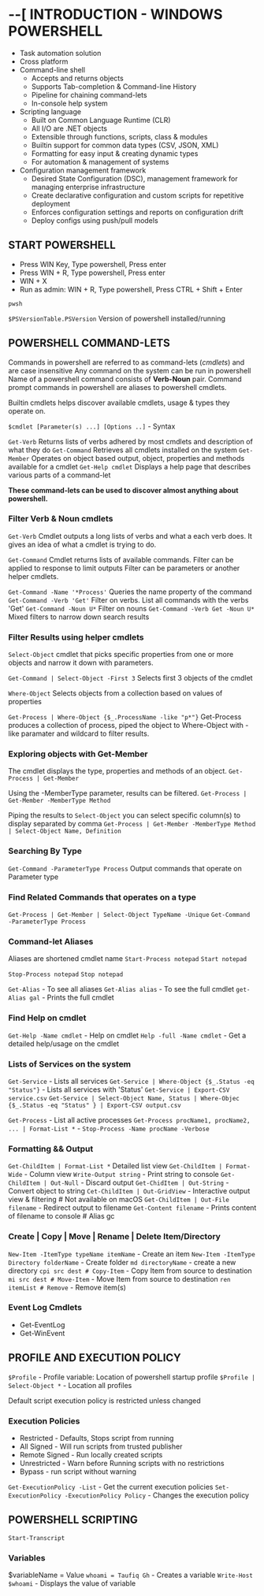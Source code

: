 # --[ INTRODUCTION - WINDOWS POWERSHELL

* Task automation solution
* Cross platform
* Command-line shell
	- Accepts and returns objects
	- Supports Tab-completion & Command-line History
	- Pipeline for chaining command-lets
	- In-console help system
* Scripting language
	- Built on Common Language Runtime (CLR)
	- All I/O are .NET objects
	- Extensible through functions, scripts, class & modules
	- Builtin support for common data types (CSV, JSON, XML)
	- Formatting for easy input & creating dynamic types
	- For automation & management of systems
* Configuration management framework
	- Desired State Configuration (DSC), management framework for managing enterprise infrastructure
	- Create declarative configuration and custom scripts for repetitive deployment
	- Enforces configuration settings and reports on configuration drift
	- Deploy configs using push/pull models

## START POWERSHELL
* Press WIN Key, Type powershell, Press enter
* Press WIN + R, Type powershell, Press enter
* WIN + X
* Run as admin: WIN + R, Type powershell, Press CTRL + Shift + Enter

`pwsh`

`$PSVersionTable.PSVersion` Version of powershell installed/running

## POWERSHELL COMMAND-LETS
Commands in powershell are referred to as command-lets (_cmdlets_) and are case insensitive
Any command on the system can be run in powershell
Name of a powershell command consists of **Verb-Noun** pair.
Command prompt commands in powershell are aliases to powershell cmdlets.

Builtin cmdlets helps discover available cmdlets, usage & types they operate on.

`$cmdlet [Parameter(s) ...] [Options ..]` - Syntax

`Get-Verb` Returns lists of verbs adhered by most cmdlets and description of what they do
`Get-Command` Retrieves all cmdlets installed on the system
`Get-Member` Operates on object based output, object, properties and methods available for a cmdlet
`Get-Help cmdlet` Displays a help page that describes various parts of a command-let 

**These command-lets can be used to discover almost anything about powershell.**

### Filter Verb & Noun cmdlets
`Get-Verb` Cmdlet outputs a long lists of verbs and what a each verb does. It gives an idea of what a cmdlet is trying to do.

`Get-Command` Cmdlet returns lists of available commands. Filter can be applied to response to limit outputs
				Filter can be parameters or another helper cmdlets.

`Get-Command -Name '*Process'` Queries the name property of the command
`Get-Command -Verb 'Get'` Filter on verbs. List all commands with the verbs 'Get'
`Get-Command -Noun U*` Filter on nouns
`Get-Command -Verb Get -Noun U*` Mixed filters to narrow down search results

### Filter Results using helper cmdlets
`Select-Object` cmdlet that picks specific properties from one or more objects and narrow it down with parameters.

`Get-Command | Select-Object -First 3` Selects first 3 objects of the cmdlet

`Where-Object` Selects objects from a collection based on values of properties

`Get-Process | Where-Object {$_.ProcessName -like "p*"}`
	Get-Process produces a collection of process, piped the object to Where-Object with -like paramater and wildcard to filter results.

### Exploring objects with Get-Member
The cmdlet displays the type, properties and methods of an object. 
`Get-Process | Get-Member`

Using the -MemberType parameter, results can be filtered.
`Get-Process | Get-Member -MemberType Method`

Piping the results to `Select-Object` you can select specific column(s) to display separated by comma
`Get-Process | Get-Member -MemberType Method | Select-Object Name, Definition`

### Searching By Type
`Get-Command -ParameterType Process` Output commands that operate on Parameter type

### Find Related Commands that operates on a type
`Get-Process | Get-Member | Select-Object TypeName -Unique`
`Get-Command -ParameterType Process`

### Command-let Aliases
Aliases are shortened cmdlet name
`Start-Process notepad`
`Start notepad` 

`Stop-Process notepad`
`Stop notepad`

`Get-Alias` - To see all aliases
`Get-Alias alias` - To see the full cmdlet
`get-Alias gal` - Prints the full cmdlet 

### Find Help on cmdlet
`Get-Help -Name cmdlet` - Help on cmdlet
`Help -full -Name cmdlet`	- Get a detailed help/usage on the cmdlet


### Lists of Services on the system
`Get-Service` - Lists all services
`Get-Service | Where-Object {$_.Status -eq "Status"}` - Lists all services with 'Status'
`Get-Service | Export-CSV service.csv`
`Get-Service | Select-Object Name, Status | Where-Objec {$_.Status -eq "Status" } | Export-CSV output.csv`

`Get-Process` - List all active processes 
`Get-Process procName1, procName2, ... | Format-List *` - 
`Stop-Process -Name procName -Verbose`


### Formatting && Output
`Get-ChildItem | Format-List *` Detailed list view
`Get-ChildItem | Format-Wide`	- Column view
`Write-Output string`	- Print string to console
`Get-ChildItem | Out-Null`	- Discard output
`Get-ChidItem | Out-String` - Convert object to string
`Cet-ChildItem | Out-GridView` - Interactive output view & filtering # Not available on macOS
`Get-ChildItem | Out-File filename`	- Redirect output to filename
`Get-Content filename`	- Prints content of filename to console # Alias gc

### Create | Copy | Move | Rename | Delete Item/Directory
`New-Item -ItemType typeName itemName` - Create an item
`New-Item -ItemType Directory folderName` - Create folder
`md directoryName` - create a new directory
`cpi src dest # Copy-Item`	- Copy Item from source to destination
`mi src dest # Move-Item`	- Move Item from source to destination
`ren itemList # Remove` - Remove item(s)


### Event Log Cmdlets
* Get-EventLog
* Get-WinEvent

## PROFILE AND EXECUTION POLICY
`$Profile` - Profile variable: Location of powershell startup profile
`$Profile | Select-Object *` - Location all profiles


Default script execution policy is restricted unless changed

### Execution Policies
* Restricted -	Defaults, Stops script from running
* All Signed -	Will run scripts from trusted publisher
* Remote Signed - Run locally created scripts
* Unrestricted - Warn before Running scripts with no restrictions
* Bypass	- run script without warning

`Get-ExecutionPolicy -List` - Get the current execution policies
`Set-ExecutionPolicy -ExecutionPolicy Policy` - Changes the execution policy


## POWERSHELL SCRIPTING
`Start-Transcript`
### Variables
$variableName = Value
`whoami = Taufiq Gh` - Creates a variable
`Write-Host $whoami` - Displays the value of variable





























